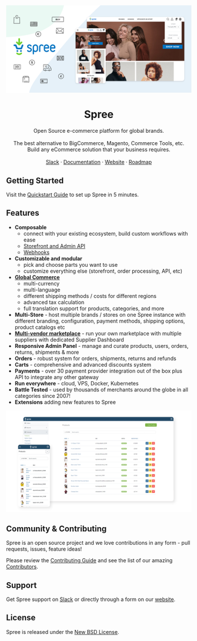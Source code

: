 <p align="center">
  <a href="https://spreecommerce.org">
    <img src="docs/images/spree_header_978-2x.png" alt="Spree Commerce">
  </a>

  <h1 align="center">Spree</h2>

  <p align="center">
    Open Source e-commerce platform for global brands.
    <br />
    <br />
    The best alternative to BigCommerce, Magento, Commerce Tools, etc.
    <br />
    Build any eCommerce solution that your business requires.
    <br />
    <br />
    <a href="https://slack.spreecommerce.org">Slack</a>
    ·
    <a href="https://docs.spreecommerce.org">Documentation</a>
    ·
    <a href="https://spreecommerce.org">Website</a>
    ·
    <a href="https://github.com/spree/spree/milestones?direction=asc&sort=due_date&state=open">Roadmap</a>
  </p>
</p>

## Getting Started

Visit the [Quickstart Guide](https://docs.spreecommerce.org/developer/getting-started) to set up Spree in 5 minutes.

## Features

* **Composable**
  * connect with your existing ecosystem, build custom workflows with ease
  * [Storefront and Admin API](https://docs.spreecommerce.org/developer/api-reference)
  * [Webhooks](https://docs.spreecommerce.org/developer/webhooks)
* **Customizable and modular**
  * pick and choose parts you want to use
  * customize everything else (storefront, order processing, API, etc)
* **[Global Commerce](https://spreecommerce.org/use-cases/international-sales-demo/)**
  * multi-currency
  * multi-language
  * different shipping methods / costs for different regions
  * advanced tax calculation
  * full translation support for products, categories, and more
* **Multi-Store** - host multiple brands / stores on one Spree instance with different branding, configuration, payment methods, shipping options, product catalogs etc
* **[Multi-vendor marketplace](https://spreecommerce.org/use-cases/multi-vendor-marketplace-demo/)** - run your own marketplace with multiple suppliers with dedicated Supplier Dashboard
* **Responsive Admin Panel** - manage and curate products, users, orders, returns, shipments & more
* **Orders** - robust system for orders, shipments, returns and refunds
* **Carts** -  comprehensive and advanced discounts system
* **Payments** - over 30 payment provider integration out of the box plus API to integrate any other gateway
* **Run everywhere** - cloud, VPS, Docker, Kubernetes
* **Battle Tested** - used by thousands of merchants around the globe in all categories since 2007!
* **Extensions** adding new features to Spree

<a href="https://docs.spreecommerce.org/developer/getting-started">
  <img src="docs/images/admin_panel_978-2x.jpg" alt="Spree Admin Dashboard" />
</a>

## Community & Contributing

Spree is an open source project and we love contributions in any form - pull requests, issues, feature ideas!

Please review the [Contributing Guide](https://docs.spreecommerce.org/contributing) and see the list of our amazing [Contributors](https://github.com/spree/spree/graphs/contributors).

## Support

Get Spree support on [Slack](https://spree-commerce.slack.com/join/shared_invite/zt-ico7d35e-OeoAYXKO8XNtrZR1ZvBb5A#/shared-invite/email) or directly through a form on our [website](https://spreecommerce.org/contact/).

## License

Spree is released under the [New BSD License](https://github.com/spree/spree/blob/main/license.md).
